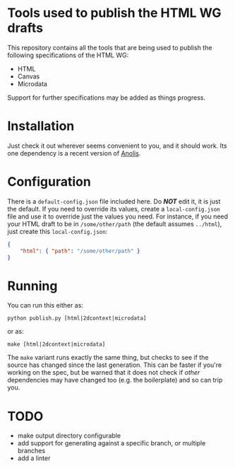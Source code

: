 Tools used to publish the HTML WG drafts
========================================

This repository contains all the tools that are being used to publish
the following specifications of the HTML WG:

* HTML
* Canvas
* Microdata

Support for further specifications may be added as things progress.

Installation
============

Just check it out wherever seems convenient to you, and it should work. Its
one dependency is a recent version of [Anolis](https://bitbucket.org/ms2ger/anolis/).

Configuration
=============

There is a `default-config.json` file included here. Do ***NOT*** edit it, it
is just the default. If you need to override its values, create a `local-config.json`
file and use it to override just the values you need. For instance, if you
need your HTML draft to be in `/some/other/path` (the default assumes `../html`), just
create this `local-config.json`:

```json
{
    "html": { "path": "/some/other/path" }
}
```

Running
=======

You can run this either as:

    python publish.py [html|2dcontext|microdata]

or as:

    make [html|2dcontext|microdata]

The `make` variant runs exactly the same thing, but checks to see if the source has changed
since the last generation. This can be faster if you're working on the spec, but be warned
that it does not check if _other_ dependencies may have changed too (e.g. the boilerplate)
and so can trip you.

TODO
====

* make output directory configurable
* add support for generating against a specific branch, or multiple branches
* add a linter
